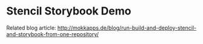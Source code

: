 # Stencil Storybook Demo

Related blog article: http://mokkapps.de/blog/run-build-and-deploy-stencil-and-storybook-from-one-repository/